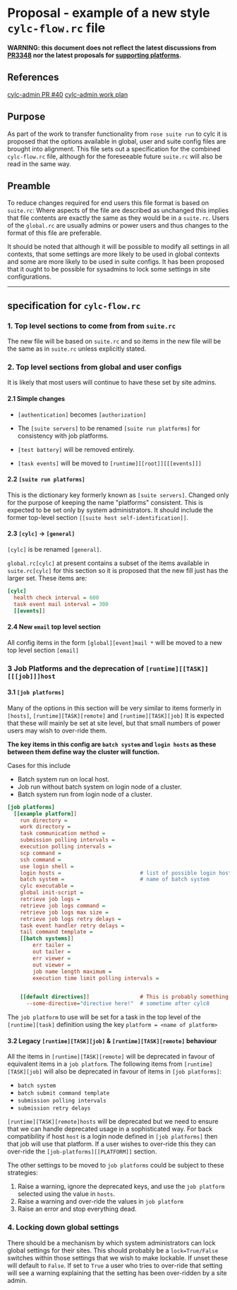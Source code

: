 # Proposal - example of a new style `cylc-flow.rc` file

**WARNING: this document does not reflect the latest discussions from
[PR3348](https://github.com/cylc/cylc-flow/pull/3348) nor the latest proposals
for [supporting platforms](../proposal-platforms.md).**

## References
[cylc-admin PR #40](https://github.com/cylc/cylc-admin/pull/40)
[cylc-admin work plan](../proposal-rose-suite-run.md)

## Purpose
As part of the work to transfer functionality from `rose suite run` to cylc
it is proposed that the options available in global, user and suite config
files are brought into alignment. This file sets out a specification for the
combined `cylc-flow.rc` file, although for the foreseeable future `suite.rc`
will also be read in the same way.

## Preamble

To reduce changes required for end users this file format is based on
`suite.rc`: Where aspects of the file are described as unchanged this implies
that file contents are exactly the same as they would be in a `suite.rc`.
Users of the `global.rc` are usually admins or power users and thus changes
to the format of this file are preferable.

It should be noted that although it will be possible to modify all settings in
all contexts, that some settings are more likely to be used in global contexts
and some are more likely to be used in suite configs. It has been proposed
that it ought to be possible for sysadmins to lock some settings in site
configurations.

****

## specification for `cylc-flow.rc`

### 1. Top level sections to come from from `suite.rc`

The new file will be based on `suite.rc` and so items in the new file
will be the same as in `suite.rc` unless explicitly stated.

### 2. Top level sections from global and user configs

It is likely that most users will continue to have these set by site admins.

#### 2.1 Simple changes

* `[authentication]` becomes `[authorization]`

* The `[suite servers]` to be renamed `[suite run platforms]` for consistency
  with job platforms.

* `[test battery]` will be removed entirely.

* `[task events]` will be moved to `[runtime][[root]][[[events]]]`

#### 2.2 `[suite run platforms]`
This is the dictionary key formerly known as ``[suite servers]``. Changed only
for the purpose of keeping the name "platforms" consistent. This is expected to
be set only by system administrators. It should include the former top-level
section `[[suite host self-identification]]`.

#### 2.3 `[cylc]` -> `[general]`

`[cylc]` is be renamed `[general]`.

`global.rc[cylc]` at present contains a subset of the items available in
`suite.rc[cylc]` for this section so it is proposed that the new fill just has
the larger set. These items are:
```ini
[cylc]
  health check interval = 600
  task event mail interval = 300
  [[events]]
```

#### 2.4 New `email` top level section
All config items in the form `[global][event]mail *` will be moved to a new
top level section `[email]`

### 3 Job Platforms and the deprecation of `[runtime][[TASK]][[[job]]]host`

#### 3.1 `[job platforms]`
Many of the options in this section will be very similar to items formerly in 
`[hosts]`, `[runtime][TASK][remote]` and `[runtime][TASK][job]`
It is expected that these will mainly be set at site level, but that
small numbers of power users may wish to over-ride them.

__The key items in this config are `batch system` and `login hosts`
as these between them define way the cluster will function.__

Cases for this include
- Batch system run on local host.
- Job run without batch system on login node of a cluster.
- Batch system run from login node of a cluster.

```ini
[job platforms]
  [[example platform]]
    run directory =
    work directory =
    task communication method =
    submission polling intervals =
    execution polling intervals =
    scp command =
    ssh command =
    use login shell =
    login hosts =                         # list of possible login hosts
    batch system =                        # name of batch system
    cylc executable =
    global init-script =
    retrieve job logs =
    retrieve job logs command =
    retrieve job logs max size =
    retrieve job logs retry delays =
    task event handler retry delays =
    tail command template =
    [[batch systems]]
        err tailer =
        out tailer =
        err viewer =
        out viewer =
        job name length maximum =
        execution time limit polling intervals =


    [[default directives]]                # This is probably something to do
      --some-directive="directive here!"  # sometime after cylc8
```

The `job platform` to use will be set for a task in the top level of the
`[runtime][task]` definition using the key `platform = <name of platform>`

#### 3.2 Legacy `[runtime][TASK][job]` & `[runtime][TASK][remote]` behaviour

All the items in `[runtime][TASK][remote]` will be deprecated in favour of equivalent
items in a `job platform`. The following items from `[runtime][TASK][job]` will also
be deprecated in favour of items in `[job platforms]`:
- `batch system`
- `batch submit command template`
- `submission polling intervals`
- `submission retry delays`


`[runtime][TASK][remote]hosts` will be deprecated but we need to ensure that 
we can handle deprecated usage in a sophisticated way. For back compatibility 
if host `host` is a login node defined in `[job platforms]` then that job 
will use that platform. If a user wishes to over-ride this they can over-ride the
`[job-platforms][[PLATFORM]]` section.

The other settings to be moved to `job platforms` could be subject to these
strategies:
1. Raise a warning, ignore the deprecated keys, and use the `job platform` 
   selected using the value in `hosts`.
2. Raise a warning and over-ride the values in `job platform`
3. Raise an error and stop everything dead.

### 4. Locking down global settings
There should be a mechanism by which system administrators can lock global
settings for their sites. This should probably be a `lock=True/False` switches
within those settings that we wish to make lockable. If unset these will
default to `False`. If set to `True` a user who tries to over-ride that setting
will see a warning explaining that the setting has been over-ridden by a site
admin.
